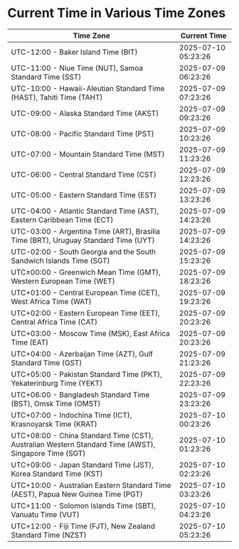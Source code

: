 # Current Time in Various Time Zones

| Time Zone | Current Time |
|-----------|--------------|
| UTC-12:00 - Baker Island Time (BIT) | 2025-07-10 05:23:26 |
| UTC-11:00 - Niue Time (NUT), Samoa Standard Time (SST) | 2025-07-09 06:23:26 |
| UTC-10:00 - Hawaii-Aleutian Standard Time (HAST), Tahiti Time (TAHT) | 2025-07-09 07:23:26 |
| UTC-09:00 - Alaska Standard Time (AKST) | 2025-07-09 09:23:26 |
| UTC-08:00 - Pacific Standard Time (PST) | 2025-07-09 10:23:26 |
| UTC-07:00 - Mountain Standard Time (MST) | 2025-07-09 11:23:26 |
| UTC-06:00 - Central Standard Time (CST) | 2025-07-09 12:23:26 |
| UTC-05:00 - Eastern Standard Time (EST) | 2025-07-09 13:23:26 |
| UTC-04:00 - Atlantic Standard Time (AST), Eastern Caribbean Time (ECT) | 2025-07-09 14:23:26 |
| UTC-03:00 - Argentina Time (ART), Brasília Time (BRT), Uruguay Standard Time (UYT) | 2025-07-09 14:23:26 |
| UTC-02:00 - South Georgia and the South Sandwich Islands Time (SGT) | 2025-07-09 15:23:26 |
| UTC±00:00 - Greenwich Mean Time (GMT), Western European Time (WET) | 2025-07-09 18:23:26 |
| UTC+01:00 - Central European Time (CET), West Africa Time (WAT) | 2025-07-09 19:23:26 |
| UTC+02:00 - Eastern European Time (EET), Central Africa Time (CAT) | 2025-07-09 20:23:26 |
| UTC+03:00 - Moscow Time (MSK), East Africa Time (EAT) | 2025-07-09 20:23:26 |
| UTC+04:00 - Azerbaijan Time (AZT), Gulf Standard Time (GST) | 2025-07-09 21:23:26 |
| UTC+05:00 - Pakistan Standard Time (PKT), Yekaterinburg Time (YEKT) | 2025-07-09 22:23:26 |
| UTC+06:00 - Bangladesh Standard Time (BST), Omsk Time (OMST) | 2025-07-09 23:23:26 |
| UTC+07:00 - Indochina Time (ICT), Krasnoyarsk Time (KRAT) | 2025-07-10 00:23:26 |
| UTC+08:00 - China Standard Time (CST), Australian Western Standard Time (AWST), Singapore Time (SGT) | 2025-07-10 01:23:26 |
| UTC+09:00 - Japan Standard Time (JST), Korea Standard Time (KST) | 2025-07-10 02:23:26 |
| UTC+10:00 - Australian Eastern Standard Time (AEST), Papua New Guinea Time (PGT) | 2025-07-10 03:23:26 |
| UTC+11:00 - Solomon Islands Time (SBT), Vanuatu Time (VUT) | 2025-07-10 04:23:26 |
| UTC+12:00 - Fiji Time (FJT), New Zealand Standard Time (NZST) | 2025-07-10 05:23:26 |
